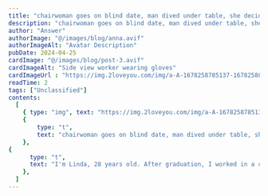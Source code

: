 ```yaml
---
title: "chairwoman goes on blind date, man dived under table, she decided to marry him!"
description: "chairwoman goes on blind date, man dived under table, she decided to marry him!"
author: "Answer"
authorImage: "@/images/blog/anna.avif"
authorImageAlt: "Avatar Description"
pubDate: 2024-04-25
cardImage: "@/images/blog/post-3.avif"
cardImageAlt: "Side view worker wearing gloves"
cardImageUrl : "https://img.2loveyou.com/img/a-A-1678258785137-1678258852165.jpg"
readTime: 2
tags: ["Unclassified"]
contents:
  [
    { type: "img", text: "https://img.2loveyou.com/img/a-A-1678258785137-1678258852165.jpg" },
    { 
        type: "t", 
        text: "chairwoman goes on blind date, man dived under table, she decided to marry him!"
    },
{
      type: "t",
      text: "I'm Linda, 28 years old. After graduation, I worked in a company, and it took me five years to climb to the top of the company. Now, I am a company boss of a large scale. Although I have been successful in my career at a young age, I have made little progress in my relationship.\n\nAs we grow older, we will be thirty years old. My family is worried about me, and I think it's time to have a good relationship. For so many years, I have been obsessed with my work, neglecting my quality of life, and seeing that everyone around me has married and had children, but I am still a leftover girl.\n\nI don't want to ask for a room and a car when we are dating like other people. I want to find a man who is sincere and not fake. So I want to do this blind date in a special way. The female boss pretends to be poor to go on a blind date. This method is really exciting. In fact, my appearance is quite ordinary. If I don't wear beautiful clothes, I am no different from ordinary women on the street.\n\nOn the date of the blind date, I not only wore plain clothes, but also had a plain face. I didn't carry much cash with me. I carried a cloth bag and went to the blind date place by subway. After arriving at the blind date place, the other party obviously dressed much more ceremoniously than I did. It looked like a very stable young man. Although not so handsome, it was also decent and comfortable, which also met my first level standard.\n\nLater, I learned from my chat with him that he is also an executive of a company, and his monthly salary is more than ten thousand. It seems that the economic conditions are good, but will he dislike my simple appearance now? When ordering, I ordered spicy food in order to show my forthright personality. We had a pleasant conversation afterwards, and he didn't show any dissatisfaction with me.\n\nI feel more and more fond of him. I feel that this man's behavior is very elegant. But when it came to dinner, something unexpected happened to me. How can a man with such elegant manners make the mistake of dropping chopsticks when he sees the man always dropping chopsticks when eating? This made me wonder.\n\nSo I began to find out what kind of medicine he was selling. Unexpectedly, I looked down and decided to marry no other man. The food I ordered was spicy, but the other party was not used to it, so in order not to embarrass me, he had to pretend to drop his chopsticks and spit the rice in his mouth into the garbage can.\n\nI was so touched by such a thoughtful manner that I finally showcased with him to explain my identity. Unexpectedly, he was not only not angry, but also appreciated my practice. Now that we are in love, I wish we can reach the end and hope that he and I can have a complete marriage!"
    },
  ]
---
```

